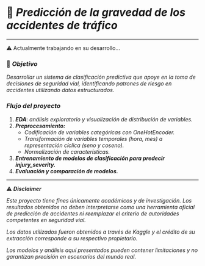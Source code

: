 # 🚦 *Predicción de la gravedad de los accidentes de tráfico*

---
⚠️ Actualmente trabajando en su desarrollo...

### 📌 *Objetivo*

*Desarrollar un sistema de clasificación predictiva que apoye en la toma de decisiones de seguridad vial, identificando patrones de riesgo en accidentes utilizando datos estructurados.*

 ### *Flujo del proyecto*
 
 1. ***EDA***: *análisis exploratorio y visualización de distribución de variables.*
 2. ***Preprocesamiento:***
     - *Codificación de variables categóricas con OneHotEncoder.*
     - *Transformación de variables temporales (hora, mes) a representación cíclica (seno y coseno).*
     - *Normalización de características.*
3. ***Entrenamiento de modelos de clasificación para predecir injury_severity.***
4. ***Evaluación y comparación de modelos.***

---
⚠️ ***Disclaimer***

*Este proyecto tiene fines únicamente académicos y de investigación. Los resultados obtenidos no deben interpretarse como una herramienta oficial de predicción de accidentes ni reemplazar el criterio de autoridades competentes en seguridad vial.*

*Los datos utilizados fueron obtenidos a través de Kaggle y el crédito de su extracción corresponde a su respectivo propietario.*

*Los modelos y análisis aquí presentados pueden contener limitaciones y no garantizan precisión en escenarios del mundo real.*
